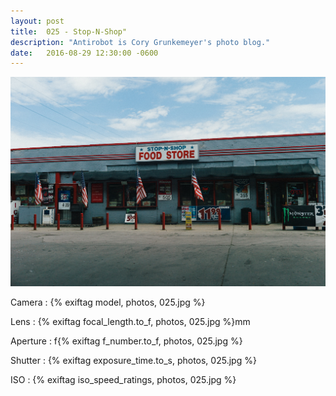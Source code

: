 ```yaml
---
layout: post
title:  025 - Stop-N-Shop"
description: "Antirobot is Cory Grunkemeyer's photo blog."
date:   2016-08-29 12:30:00 -0600
---
```


![025 - Stop-N-Shop](/photos/025.jpg)

Camera
: {% exiftag model, photos, 025.jpg %}

Lens
: {% exiftag focal_length.to_f, photos, 025.jpg %}mm

Aperture
: f{% exiftag f_number.to_f, photos, 025.jpg %}

Shutter
: {% exiftag exposure_time.to_s, photos, 025.jpg %}

ISO
: {% exiftag iso_speed_ratings, photos, 025.jpg %}
